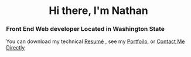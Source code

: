 <h1 align="center">Hi there, I'm Nathan</h1>

<h3 align="left">Front End Web developer Located in Washington State</h3>

You can download my technical [Resumé](https://docdro.id/9WqAvUE) , see my [Portfoilo](https://nathanwigen.netlify.app/), or [Contact Me Directly](mailto:nathan.s.wigen@hotmail.com)

<!--
**NathanWigen/NathanWigen** is a ✨ _special_ ✨ repository because its `README.md` (this file) appears on your GitHub profile.

Here are some ideas to get you started:

- 🔭 I’m currently working on ...
- 🌱 I’m currently learning ...
- 👯 I’m looking to collaborate on ...
- 🤔 I’m looking for help with ...
- 💬 Ask me about ...
- 📫 How to reach me: ...
- 😄 Pronouns: ...
- ⚡ Fun fact: ...
-->
